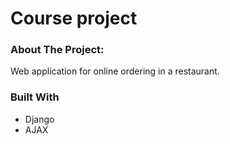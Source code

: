 # Course project

### About The Project:
Web application for online ordering in a restaurant.



### Built With
* Django
* AJAX
